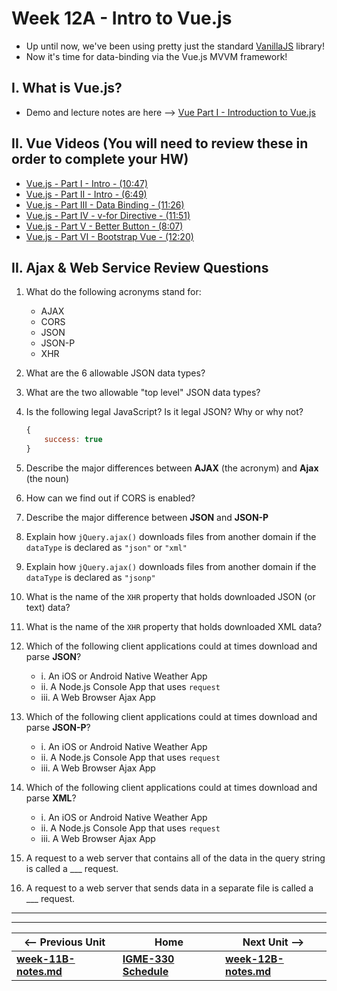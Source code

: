 # Week 12A - Intro to Vue.js

- Up until now, we've been using pretty just the standard [VanillaJS](http://vanilla-js.com/) library!
- Now it's time for data-binding via the Vue.js MVVM framework!

## I. What is Vue.js?
- Demo and lecture notes are here --> [Vue Part I - Introduction to Vue.js](https://github.com/tonethar/IGME-330-Master/blob/master/notes/vue-1.md)

## II. Vue Videos (You will need to review these in order to complete your HW)

- [Vue.js - Part I - Intro - (10:47)](https://video.rit.edu/Watch/Rs48BbWz)
- [Vue.js - Part II - Intro - (6:49)](https://video.rit.edu/Watch/Qt7o3LZg)
- [Vue.js - Part III - Data Binding - (11:26)](https://video.rit.edu/Watch/y7SHt9i5)
- [Vue.js - Part IV - v-for Directive - (11:51)](https://video.rit.edu/Watch/f3CAa58R)
- [Vue.js - Part V - Better Button - (8:07)](https://video.rit.edu/Watch/s3F2Jqy9)
- [Vue.js - Part VI - Bootstrap Vue - (12:20)](https://video.rit.edu/Watch/Nk2m5M3X)

<a id="review"></a>

## II. Ajax & Web Service Review Questions

1. What do the following acronyms stand for:
    - AJAX
    - CORS
    - JSON
    - JSON-P
    - XHR
1. What are the 6 allowable JSON data types?
1. What are the two allowable "top level" JSON data types?
1. Is the following legal JavaScript? Is it legal JSON? Why or why not?

    ```js
    {
        success: true
    }
    ```

1. Describe the major differences between **AJAX** (the acronym) and **Ajax** (the noun)
1. How can we find out if CORS is enabled?
1. Describe the major difference between **JSON** and **JSON-P**
1. Explain how `jQuery.ajax()` downloads files from another domain if the `dataType` is declared as `"json"` or `"xml"`
1. Explain how `jQuery.ajax()` downloads files from another domain if the `dataType` is declared as `"jsonp"`
1. What is the name of the `XHR` property that holds downloaded JSON (or text) data?
1. What is the name of the `XHR` property that holds downloaded XML data?
1. Which of the following client applications could at times download and parse **JSON**?
    - i. An iOS or Android Native Weather App
    - ii. A Node.js Console App that uses `request`
    - iii. A Web Browser Ajax App
1. Which of the following client applications could at times download and parse **JSON-P**?
    - i. An iOS or Android Native Weather App
    - ii. A Node.js Console App that uses `request`
    - iii. A Web Browser Ajax App
1. Which of the following client applications could at times download and parse **XML**?
    - i. An iOS or Android Native Weather App
    - ii. A Node.js Console App that uses `request`
    - iii. A Web Browser Ajax App
1. A request to a web server that contains all of the data in the query string is called a ___ request.
1. A request to a web server that sends data in a separate file is called a ___ request.

<hr><hr>

| <-- Previous Unit | Home | Next Unit -->
| --- | --- | --- 
| [**week-11B-notes.md**](week-11B-notes.md)     |  [**IGME-330 Schedule**](../schedule.md) | [**week-12B-notes.md**](week-12B-notes.md)
